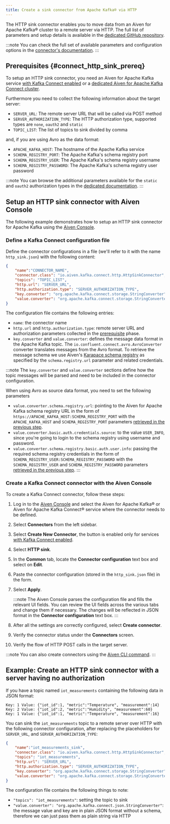 ```yaml
---
title: Create a sink connector from Apache Kafka® via HTTP
---
```


The HTTP sink connector enables you to move data from an Aiven for
Apache Kafka® cluster to a remote server via HTTP. The full list of
parameters and setup details is available in the [dedicated GitHub
repository](https://github.com/aiven/http-connector-for-apache-kafka/).

:::note
You can check the full set of available parameters and configuration
options in the [connector's
documentation](https://github.com/aiven/aiven-kafka-connect-http).
:::

## Prerequisites {#connect_http_sink_prereq}

To setup an HTTP sink connector, you need an Aiven for Apache Kafka
service [with Kafka Connect enabled](enable-connect) or a
[dedicated Aiven for Apache Kafka Connect cluster](/docs/products/kafka/kafka-connect/get-started#apache_kafka_connect_dedicated_cluster).

Furthermore you need to collect the following information about the
target server:

-   `SERVER_URL`: The remote server URL that will be called via POST
    method
-   `SERVER_AUTHORIZATION_TYPE`: The HTTP authorization type, supported
    types are `none`, `oauth2` and `static`
-   `TOPIC_LIST`: The list of topics to sink divided by comma

and, if you are using Avro as the data format:

-   `APACHE_KAFKA_HOST`: The hostname of the Apache Kafka service
-   `SCHEMA_REGISTRY_PORT`: The Apache Kafka's schema registry port
-   `SCHEMA_REGISTRY_USER`: The Apache Kafka's schema registry username
-   `SCHEMA_REGISTRY_PASSWORD`: The Apache Kafka's schema registry user
    password

:::note
You can browse the additional parameters available for the `static` and
`oauth2` authorization types in the [dedicated
documentation](https://github.com/aiven/http-connector-for-apache-kafka/blob/main/docs/sink-connector-config-options.rst).
:::

## Setup an HTTP sink connector with Aiven Console

The following example demonstrates how to setup an HTTP sink connector
for Apache Kafka using the [Aiven Console](https://console.aiven.io/).

### Define a Kafka Connect configuration file

Define the connector configurations in a file (we\'ll refer to it with
the name `http_sink.json`) with the following content:

``` json
{
    "name":"CONNECTOR_NAME",
    "connector.class": "io.aiven.kafka.connect.http.HttpSinkConnector",
    "topics": "TOPIC_LIST",
    "http.url": "SERVER_URL",
    "http.authorization.type": "SERVER_AUTHORIZATION_TYPE",
    "key.converter": "org.apache.kafka.connect.storage.StringConverter",
    "value.converter": "org.apache.kafka.connect.storage.StringConverter"
}
```

The configuration file contains the following entries:

-   `name`: the connector name
-   `http.url` and `http.authorization.type`: remote server URL and
    authorization parameters collected in the
    [prerequisite](/docs/products/kafka/kafka-connect/howto/http-sink#connect_http_sink_prereq) phase.
-   `key.converter` and `value.converter`: defines the message data
    format in the Apache Kafka topic. The
    `io.confluent.connect.avro.AvroConverter` converter translates
    messages from the Avro format. To retrieve the message schema we use
    Aiven's [Karapace schema
    registry](https://github.com/aiven/karapace) as specified by the
    `schema.registry.url` parameter and related credentials.

:::note
The `key.converter` and `value.converter` sections define how the topic
messages will be parsed and need to be included in the connector
configuration.

When using Avro as source data format, you need to set the following
parameters

-   `value.converter.schema.registry.url`: pointing to the Aiven for
    Apache Kafka schema registry URL in the form of
    `https://APACHE_KAFKA_HOST:SCHEMA_REGISTRY_PORT` with the
    `APACHE_KAFKA_HOST` and `SCHEMA_REGISTRY_PORT` parameters
    [retrieved in the previous step](/docs/products/kafka/kafka-connect/howto/http-sink#connect_http_sink_prereq).
-   `value.converter.basic.auth.credentials.source`: to the value
    `USER_INFO`, since you're going to login to the schema registry
    using username and password.
-   `value.converter.schema.registry.basic.auth.user.info`: passing the
    required schema registry credentials in the form of
    `SCHEMA_REGISTRY_USER:SCHEMA_REGISTRY_PASSWORD` with the
    `SCHEMA_REGISTRY_USER` and `SCHEMA_REGISTRY_PASSWORD` parameters
    [retrieved in the previous step](/docs/products/kafka/kafka-connect/howto/http-sink#connect_http_sink_prereq).
:::

### Create a Kafka Connect connector with the Aiven Console

To create a Kafka Connect connector, follow these steps:

1.  Log in to the [Aiven Console](https://console.aiven.io/) and select
    the Aiven for Apache Kafka® or Aiven for Apache Kafka Connect®
    service where the connector needs to be defined.

2.  Select **Connectors** from the left sidebar.

3.  Select **Create New Connector**, the button is enabled only for
    services
    [with Kafka Connect enabled](enable-connect).

4.  Select **HTTP sink**.

5.  In the **Common** tab, locate the **Connector configuration** text
    box and select on **Edit**.

6.  Paste the connector configuration (stored in the `http_sink.json`
    file) in the form.

7.  Select **Apply**.

    :::note
    The Aiven Console parses the configuration file and fills the
    relevant UI fields. You can review the UI fields across the various
    tabs and change them if necessary. The changes will be reflected in
    JSON format in the **Connector configuration** text box.
    :::

8.  After all the settings are correctly configured, select **Create
    connector**.

9.  Verify the connector status under the **Connectors** screen.

10. Verify the flow of HTTP POST calls in the target server.

:::note
You can also create connectors using the
[Aiven CLI command](/docs/tools/cli/service/connector#avn_service_connector_create).
:::

## Example: Create an HTTP sink connector with a server having no authorization

If you have a topic named `iot_measurements` containing the following
data in JSON format:

```
Key: 1 Value: {"iot_id":1, "metric":"Temperature", "measurement":14}
Key: 2 Value: {"iot_id":2, "metric":"Humidity", "measurement":60}
Key: 1 Value: {"iot_id":1, "metric":"Temperature", "measurement":16}
```

You can sink the `iot_measurements` topic to a remote server over HTTP
with the following connector configuration, after replacing the
placeholders for `SERVER_URL`, and `SERVER_AUTHORIZATION_TYPE`:

``` json
{
    "name":"iot_measurements_sink",
    "connector.class": "io.aiven.kafka.connect.http.HttpSinkConnector",
    "topics": "iot_measurements",
    "http.url": "SERVER_URL",
    "http.authorization.type": "SERVER_AUTHORIZATION_TYPE",
    "key.converter": "org.apache.kafka.connect.storage.StringConverter",
    "value.converter": "org.apache.kafka.connect.storage.StringConverter"
}
```

The configuration file contains the following things to note:

-   `"topics": "iot_measurements"`: setting the topic to sink
-   `"value.converter": "org.apache.kafka.connect.json.StringConverter"`:
    the message value and key are in plain JSON format without a schema,
    therefore we can just pass them as plain string via HTTP
